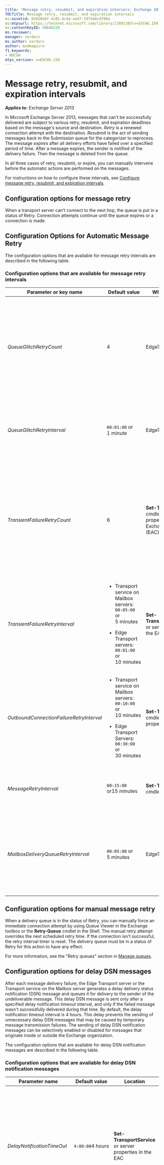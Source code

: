 ```yaml
---
title: 'Message retry, resubmit, and expiration intervals: Exchange 2013 Help'
TOCTitle: Message retry, resubmit, and expiration intervals
ms:assetid: 03020e6f-4c01-4c6e-ae47-fd74d4c4f96a
ms:mtpsurl: https://technet.microsoft.com/library/JJ891103(v=EXCHG.150)
ms:contentKeyID: 50646229
ms.reviewer: 
manager: serdars
ms.author: serdars
author: msdmaguire
f1.keywords:
- NOCSH
mtps_version: v=EXCHG.150
---
```


# Message retry, resubmit, and expiration intervals

_**Applies to:** Exchange Server 2013_

In Microsoft Exchange Server 2013, messages that can't be successfully delivered are subject to various retry, resubmit, and expiration deadlines based on the message's source and destination. *Retry* is a renewed connection attempt with the destination. *Resubmit* is the act of sending messages back to the Submission queue for the categorizer to reprocess. The message *expires* after all delivery efforts have failed over a specified period of time. After a message expires, the sender is notified of the delivery failure. Then the message is deleted from the queue.

In all three cases of retry, resubmit, or expire, you can manually intervene before the automatic actions are performed on the messages.

For instructions on how to configure these intervals, see [Configure message retry, resubmit, and expiration intervals](configure-message-retry-resubmit-and-expiration-intervals-exchange-2013-help.md).

## Configuration options for message retry

When a transport server can't connect to the next hop, the queue is put in a status of Retry. Connection attempts continue until the queue expires or a connection is made.

## Configuration Options for Automatic Message Retry

The configuration options that are available for message retry intervals are described in the following table.

### Configuration options that are available for message retry intervals

<table>
<colgroup>
<col style="width: 25%" />
<col style="width: 25%" />
<col style="width: 25%" />
<col style="width: 25%" />
</colgroup>
<thead>
<tr class="header">
<th>Parameter or key name</th>
<th>Default value</th>
<th>Where to configure</th>
<th>Description</th>
</tr>
</thead>
<tbody>
<tr class="odd">
<td><p><em>QueueGlitchRetryCount</em></p></td>
<td><p>4</p></td>
<td><p>EdgeTransport.exe.config</p></td>
<td><p>This key specifies the number of connection attempts that are immediately tried when a transport server has trouble connecting with the destination server. Such connection problems are typically caused by very brief network outages.</p>
<p>Valid input for this key is an integer from 0 through 15.</p>
<p>Typically, you don't have to modify this key unless the network is unreliable and continues to experience many accidentally dropped connections.</p></td>
</tr>
<tr class="even">
<td><p><em>QueueGlitchRetryInterval</em></p></td>
<td><p><code>00:01:00</code> or 1 minute</p></td>
<td><p>EdgeTransport.exe.config</p></td>
<td><p>This key controls the connection interval between each connection attempt that's specified by the <em>QueueGlitchRetryCount</em> key.</p>
<p>Typically, you don't have to modify this parameter unless the network is unreliable and continues to experience many accidentally dropped connections.</p></td>
</tr>
<tr class="odd">
<td><p><em>TransientFailureRetryCount</em></p></td>
<td><p>6</p></td>
<td><p><strong>Set-TransportService</strong> cmdlet or server properties in the Exchange admin center (EAC)</p></td>
<td><p>This parameter specifies the number of connection attempts that are tried after the connection attempts that are controlled by the <em>QueueGlitchRetryCount</em> and <em>QueueGlitchRetryInterval</em> keys have failed. Connection problems that exhaust the <em>QueueGlitchRetryCount</em> and <em>QueueGlitchRetryInterval</em> keys can be caused by server restarts or cached DNS lookup failures.</p>
<p>Valid input for this parameter is an integer from 0 through 15. If you set this parameter to 0, the next connection attempt is controlled by the <em>OutboundConnectionFailureRetryInterval</em> parameter.</p></td>
</tr>
<tr class="even">
<td><p><em>TransientFailureRetryInterval</em></p></td>
<td><ul>
<li><p>Transport service on Mailbox servers: <code>00:05:00</code> or 5 minutes</p></li>
<li><p>Edge Transport servers: <code>00:01:00</code> or 10 minutes</p></li>
</ul></td>
<td><p><strong>Set-TransportService</strong>cmdlet or server properties in the EAC</p></td>
<td><p>This parameter controls the connection interval between each connection attempt that's specified by the <em>TransientFailureRetryCount</em> parameter.</p>
<p>To specify a value, enter it as a time span: dd.hh:mm:ss where d = days, h = hours, m = minutes, and s = seconds.</p></td>
</tr>
<tr class="odd">
<td><p><em>OutboundConnectionFailureRetryInterval</em></p></td>
<td><ul>
<li><p>Transport service on Mailbox servers: <code>00:10:00</code> or 10 minutes</p></li>
<li><p>Edge Transport Servers: <code>00:30:00</code> or 30 minutes</p></li>
</ul></td>
<td><p><strong>Set-TransportService</strong> cmdlet or server properties in the EAC</p></td>
<td><p>This parameter specifies the retry interval for outbound connection attempts that have previously failed. The previously failed connection attempts are controlled by the <em>TransientFailureRetryCount</em> and <em>TransientFailureRetryInterval</em> parameters.</p>
<p>To specify a value, enter it as a time span: dd.hh:mm:ss where d = days, h = hours, m = minutes, and s = seconds.</p></td>
</tr>
<tr class="even">
<td><p><em>MessageRetryInterval</em></p></td>
<td><p><code>00:15:00</code> or15 minutes</p></td>
<td><p><strong>Set-TransportService</strong> cmdlet</p></td>
<td><p>This parameter specifies the retry interval for individual messages that have a status of Retry. We recommend that you don't modify the default value unless Microsoft Customer Service and Support advises you to do this.</p></td>
</tr>
<tr class="odd">
<td><p><em>MailboxDeliveryQueueRetryInterval</em></p></td>
<td><p><code>00:05:00</code> or 5 minutes</p></td>
<td><p>EdgeTransport.exe.config</p></td>
<td><p>This key specifies how frequently the queues try to connect to the Mailbox Transport Delivery service for a destination mailbox database that can't be successfully reached.</p>
<p>To specify a value, enter it as a time span: dd.hh:mm:ss where d = days, h = hours, m = minutes, and s = seconds.</p>
<p>Valid input for this key is from 00:00:01 through 1.00:00:00.</p></td>
</tr>
</tbody>
</table>

## Configuration options for manual message retry

When a delivery queue is in the status of Retry, you can manually force an immediate connection attempt by using Queue Viewer in the Exchange toolbox or the **Retry-Queue** cmdlet in the Shell. The manual retry attempt overrides the next scheduled retry time. If the connection isn't successful, the retry interval timer is reset. The delivery queue must be in a status of Retry for this action to have any effect.

For more information, see the "Retry queues" section in [Manage queues](manage-queues-exchange-2013-help.md).

## Configuration options for delay DSN messages

After each message delivery failure, the Edge Transport server or the Transport service on the Mailbox server generates a delay delivery status notification (DSN) message and queues it for delivery to the sender of the undeliverable message. This delay DSN message is sent only after a specified delay notification timeout interval, and only if the failed message wasn't successfully delivered during that time. By default, the delay notification timeout interval is 4 hours. This delay prevents the sending of unnecessary delay DSN messages that may be caused by temporary message transmission failures. The sending of delay DSN notification messages can be selectively enabled or disabled for messages that originate inside or outside the Exchange organization.

The configuration options that are available for delay DSN notification messages are described in the following table.

### Configuration options that are available for delay DSN notification messages

<table>
<colgroup>
<col style="width: 25%" />
<col style="width: 25%" />
<col style="width: 25%" />
<col style="width: 25%" />
</colgroup>
<thead>
<tr class="header">
<th>Parameter name</th>
<th>Default value</th>
<th>Location</th>
<th>Description</th>
</tr>
</thead>
<tbody>
<tr class="odd">
<td><p><em>DelayNotificationTimeOut</em></p></td>
<td><p><code>4:00:00</code>4 hours</p></td>
<td><p><strong>Set-TransportService</strong> or server properties in the EAC</p></td>
<td><p>This parameter specifies how long the server waits before it sends a delay DSN message to the sender. The value of this parameter should always be greater than the value of the <em>TransientFailureRetryCount</em> parameter multiplied by the value of the <em>TransientFailureRetryInterval</em> parameter.</p>
<p>To specify a value, enter it as a time span: dd.hh:mm:ss where d = days, h = hours, m = minutes, and s = seconds.</p></td>
</tr>
<tr class="even">
<td><p><em>ExternalDelayDSNEnabled</em></p></td>
<td><p><code>$true</code></p></td>
<td><p><strong>Set-TransportConfig</strong></p></td>
<td><p>This parameter specifies whether delay DSN messages can be sent to message senders who are outside the Exchange organization.</p>
<p>Valid input for this parameter is <code>$true</code> or <code>$false</code>.</p></td>
</tr>
<tr class="odd">
<td><p><em>InternalDelayDSNEnabled</em></p></td>
<td><p><code>$true</code></p></td>
<td><p><strong>Set-TransportConfig</strong></p></td>
<td><p>This parameter specifies whether delay DSN messages can be sent to message senders who are inside the Exchange organization.</p>
<p>Valid input for this parameter is <code>$true</code> or <code>$false</code>.</p></td>
</tr>
</tbody>
</table>

> [!NOTE]
> On Exchange 2007 Hub Transport servers, all <EM>ExternalDSN*</EM> and <EM>InternalDSN*</EM> parameters are available on the <STRONG>Set-TransportServer</STRONG> cmdlet, not the <STRONG>Set-TransportConfig</STRONG> cmdlet. If you have any Exchange 2007 Hub Transport servers in your organization, you need to make changes to these values using the <STRONG>Set-TransportServer</STRONG> cmdlet on each Exchange 2007 Hub Transport server.

## Configuration options for message resubmission

Message resubmission sends undelivered messages back to the Submission queue to be reprocessed by the categorizer.

## Automatic message resubmission

Undelivered messages are automatically resubmitted if the delivery queue is in the status of Retry and has been unable to successfully deliver any messages for a specified period of time. That period of time is controlled by the *MaxIdleTimeBeforeResubmit* key in the EdgeTransport.exe.config application configuration file. Only messages in delivery queues are candidates for automatic resubmission.

To specify a value, enter it as a time span: dd.hh:mm:ss where d = days, h = hours, m = minutes, and s = seconds.

The default value is `12:00:00` or 12 hours.

## Manual Message Resubmission

You can manually resubmit messages that have the following status in the Transport service on a Mailbox server or an Edge Transport server:

  - Delivery queues that have the status of Retry. The messages in the queues must not be in the Suspended state.

  - Messages that are in the Unreachable queue and aren't in the Suspended state.

  - Messages that are in the poison message queue.

For more information about the poison message queue and the Unreachable queue, see "About the Poison Message Queue and the Unreachable Queue" in the topic [Queues](queues-exchange-2013-help.md).

If you want to manually resubmit messages that are located in delivery queues or the Unreachable queue without waiting for the time that's specified by the *MaxIdleTimeBeforeResubmit* parameter to pass, you need to use the **Retry-Queue** cmdlet with the *Resubmit* parameter. To manually resubmit messages that are located in the poison message queue, you can use Queue Viewer or the **Resume-Message** cmdlet to resume the message. For more information, see the "Resubmit messages in queues" section in [Manage queues](manage-queues-exchange-2013-help.md).

Another way that you can manually resubmit messages is to suspend the messages, export the messages to text files that have the .eml file name extension, and then copy the .eml files to the Replay directory on any Mailbox server or Edge Transport server. This resubmission method works for messages that are located in delivery queues or the Unreachable queue. Messages that are located in the poison message queue are already in the Suspended state. Messages that are located in the Submission queue can't be suspended or exported.

> [!NOTE]
> When you export messages from a queue, you don't remove the messages from the queue. After you export the messages and successfully resubmit them by using the Replay directory, you should remove the suspended messages to avoid duplicate message delivery.

For more information, see [Export messages from queues](export-messages-from-queues-exchange-2013-help.md).

## Configuration options for message expiration

The *message expiration timeout interval* specifies the maximum length of time that an Edge Transport server or the Transport service on a Mailbox server tries to deliver a failed message. If the message can't be successfully delivered before the expiration timeout interval has passed, an NDR that contains the original message or the message headers is delivered to the sender.

## Automatic message expiration

The message expiration timeout interval is controlled by the *MessageExpirationTimeOut* parameter in the **Set-TransportService** cmdlet or in the server properties in the EAC.

To specify a value, enter it as a time span: dd.hh:mm:ss where d = days, h = hours, m = minutes, and s = seconds.

The default value is `2.00:00:00` or 2 days. The valid input range for this parameter is from `00:00:05` through `90.00:00:00`.

## Manual Message Expiration

Although you can't manually force messages to expire, you can manually remove messages from any queue, except the Submission queue, with or without an NDR.

For more information, see the "Remove messages from queues" section in [Manage messages in queues](manage-messages-in-queues-exchange-2013-help.md).
